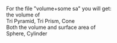 <p>
  For the file "volume+some sa" you will get: <br/>
  the volume of <br/>
    Tri Pyramid, Tri Prism, Cone<br/>
  Both the volume and surface area of<br/>
    Sphere, Cylinder
<p/>
